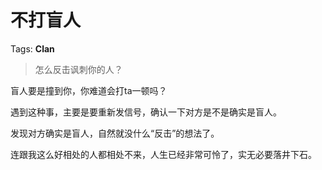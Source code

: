 # 不打盲人

Tags: **Clan**

> 怎么反击讽刺你的人？



盲人要是撞到你，你难道会打ta一顿吗？

遇到这种事，主要是要重新发信号，确认一下对方是不是确实是盲人。

发现对方确实是盲人，自然就没什么“反击”的想法了。

  


连跟我这么好相处的人都相处不来，人生已经非常可怜了，实无必要落井下石。



